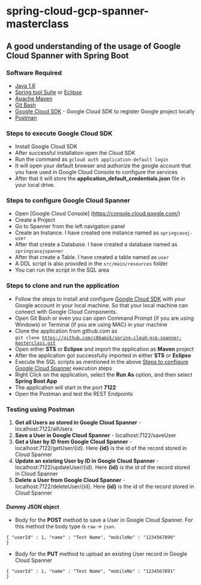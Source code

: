 # spring-cloud-gcp-spanner-masterclass

## A good understanding of the usage of Google Cloud Spanner with Spring Boot

### Software Required
* [Java 1.8](https://www.oracle.com/in/java/technologies/javase/javase8-archive-downloads.html)
* [Spring tool Suite](https://spring.io/tools) or [Eclipse](https://www.eclipse.org/downloads/packages/)
* [Apache Maven](https://maven.apache.org/download.cgi)
* [Git Bash](https://git-scm.com/downloads)
* [Google Cloud SDK](https://cloud.google.com/sdk/docs/install) - Google Cloud SDK to register Google project locally
* [Postman](https://www.postman.com/downloads/)

### Steps to execute Google Cloud SDK
* Install Google Cloud SDK
* After successful installation open the Cloud SDK
* Run the command as `gcloud auth application-default login`
* It will open your default browser and authorize the google account that you have used in Google Cloud Console to configure the services
* After that it will store the <strong>application_default_credentials.json</strong> file in your local drive.

### Steps to configure Google Cloud Spanner
* Open [Google Cloud Console] (https://console.cloud.google.com/)
* Create a Project
* Go to Spanner from the left navigation panel
* Create an Instance. I have created one instance named as `springcavaj-user`
* After that create a Database. I have created a database named as `springcavajspanner`
* After that create a Table. I have created a table named as `user`
* A DDL script is also provided in the `src/main/resources` folder
* You can run the script in the SQL area

### Steps to clone and run the application
* Follow the steps to install and configure [Google Cloud SDK](https://github.com/c86amik/spring-cloud-gcp-sql-storage-masterclass#steps-to-execute-google-cloud-sdk) with your Google account in your local machine. So that your local machine can connect with Google Cloud Components.
* Open Git Bash or even you can open Command Prompt (if you are using Windows) or Terminal (if you are using MAC) in your machine
* Clone the application from github.com as   
<code>git clone https://github.com/c86amik/spring-cloud-gcp-spanner-masterclass.git</code>
* Open either <strong>STS</strong> or <strong>Eclipse</strong> and import the application as <strong>Maven</strong> project
* After the application got successfully imported in either <strong>STS</strong> or <strong>Eclipse</strong>
* Execute the SQL scripts as mentioned in the above [Steps to configure Google Cloud Spanner](https://github.com/c86amik/spring-cloud-gcp-sql-storage-masterclass#steps-to-configure-google-cloud-spanner) execution steps
* Right Click on the application, select the <strong>Run As</strong> option, and then select <strong>Spring Boot App</strong>
* The application will start in the port <strong>7122</strong>
* Open the Postman and test the REST Endpoints

### Testing using Postman
<ol>
<li><strong>Get all Users as stored in Google Cloud Spanner</strong> - localhost:7122/allUsers</li>
<li><strong>Save a User in Google Cloud Spanner</strong> - localhost:7122/saveUser</li>
<li><strong>Get a User by ID from Google Cloud Spanner</strong> - localhost:7122/getUser/{id}. Here <strong>{id}</strong> is the id of the record stored in Cloud Spanner</li>
<li><strong>Update an existing User by ID in Google Cloud Spanner</strong> - localhost:7122/updateUser/{id}. Here <strong>{id}</strong> is the id of the record stored in Cloud Spanner</li>
<li><strong>Delete a User from Google Cloud Spanner</strong> - localhost:7122/deleteUser/{id}. Here <strong>{id}</strong> is the id of the record stored in Cloud Spanner</li>
</ol>

#### Dummy JSON object
* Body for the <strong>POST</strong> method to save a User in Google Cloud Spanner. For this method the body type is `raw` -> `json`.

<code>{
    	"userId" : 1,
		"name" : "Test Name",
		"mobileNo" : "1234567890"
}</code>

* Body for the <strong>PUT</strong> method to upload an existing User record in Google Cloud Spanner

<code>{
    	"userId" : 1,
		"name" : "Test Name",
		"mobileNo" : "1234567891"
}</code>